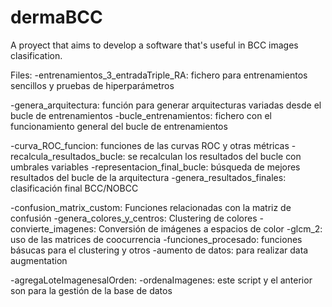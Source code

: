 # dermaBCC
A proyect that aims to develop a software that's useful in BCC images clasification.


Files:
-entrenamientos_3_entradaTriple_RA: fichero para entrenamientos sencillos y pruebas de hiperparámetros

-genera_arquitectura: función para generar arquitecturas variadas desde el bucle de entrenamientos
-bucle_entrenamientos: fichero con el funcionamiento general del bucle de entrenamientos

-curva_ROC_funcion: funciones de las curvas ROC y otras métricas
-recalcula_resultados_bucle: se recalculan los resultados del bucle con umbrales variables
-representacion_final_bucle: búsqueda de mejores resultados del bucle de la arquitectura
-genera_resultados_finales: clasificación final BCC/NOBCC

-confusion_matrix_custom: Funciones relacionadas con la matriz de confusión
-genera_colores_y_centros: Clustering de colores
-convierte_imagenes: Conversión de imágenes a espacios de color
-glcm_2: uso de las matrices de coocurrencia
-funciones_procesado: funciones básucas para el clustering y otros
-aumento de datos: para realizar data augmentation

-agregaLoteImagenesalOrden:
-ordenaImagenes:  este script y el anterior son para la gestión de la base de datos

